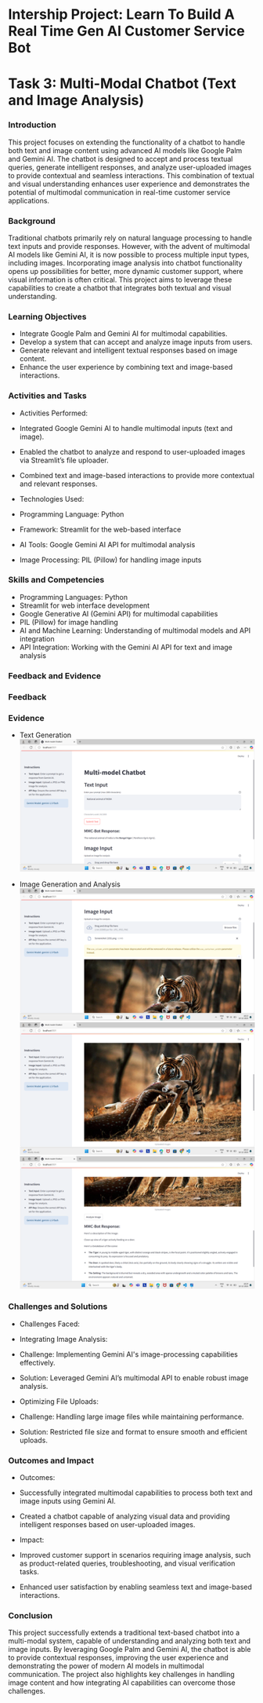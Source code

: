 # Intership Project: Learn To Build A Real Time Gen AI Customer Service Bot

# Task 3: Multi-Modal Chatbot (Text and Image Analysis)

### Introduction
This project focuses on extending the functionality of a chatbot to handle both text and image content using advanced AI models like Google Palm and Gemini AI. The chatbot is designed to accept and process textual queries, generate intelligent responses, and analyze user-uploaded images to provide contextual and seamless interactions. This combination of textual and visual understanding enhances user experience and demonstrates the potential of multimodal communication in real-time customer service applications.

### Background
Traditional chatbots primarily rely on natural language processing to handle text inputs and provide responses. However, with the advent of multimodal AI models like Gemini AI, it is now possible to process multiple input types, including images. Incorporating image analysis into chatbot functionality opens up possibilities for better, more dynamic customer support, where visual information is often critical. This project aims to leverage these capabilities to create a chatbot that integrates both textual and visual understanding.

### Learning Objectives
* Integrate Google Palm and Gemini AI for multimodal capabilities.
* Develop a system that can accept and analyze image inputs from users.
* Generate relevant and intelligent textual responses based on image content.
* Enhance the user experience by combining text and image-based interactions.

### Activities and Tasks

* Activities Performed:

* Integrated Google Gemini AI to handle multimodal inputs (text and image).
* Enabled the chatbot to analyze and respond to user-uploaded images via Streamlit’s file uploader.
* Combined text and image-based interactions to provide more contextual and relevant responses.

* Technologies Used:

* Programming Language: Python
* Framework: Streamlit for the web-based interface
* AI Tools: Google Gemini AI API for multimodal analysis
* Image Processing: PIL (Pillow) for handling image inputs

### Skills and Competencies
* Programming Languages: Python
* Streamlit for web interface development
* Google Generative AI (Gemini API) for multimodal capabilities
* PIL (Pillow) for image handling
* AI and Machine Learning: Understanding of multimodal models and API integration
* API Integration: Working with the Gemini AI API for text and image analysis

### Feedback and Evidence
### Feedback
### Evidence
* Text Generation
![App Screenshot](https://github.com/VigneshvickyData/Data_Branching/blob/main/MMC-1.png?raw=true)

* Image Generation and Analysis
![App Screenshot](https://github.com/VigneshvickyData/Data_Branching/blob/main/MMC-2.png?raw=true)
![App Screenshot](https://github.com/VigneshvickyData/Data_Branching/blob/main/MMC-3.png?raw=true)
![App Screenshot](https://github.com/VigneshvickyData/Data_Branching/blob/main/MMC-4.png?raw=true)


### Challenges and Solutions
* Challenges Faced:
* Integrating Image Analysis:

* Challenge: Implementing Gemini AI's image-processing capabilities effectively.
* Solution: Leveraged Gemini AI’s multimodal API to enable robust image analysis.

* Optimizing File Uploads:

* Challenge: Handling large image files while maintaining performance.
* Solution: Restricted file size and format to ensure smooth and efficient uploads.

### Outcomes and Impact
* Outcomes:

* Successfully integrated multimodal capabilities to process both text and image inputs using Gemini AI.
* Created a chatbot capable of analyzing visual data and providing intelligent responses based on user-uploaded images.

* Impact:

* Improved customer support in scenarios requiring image analysis, such as product-related queries, troubleshooting, and visual verification tasks.
* Enhanced user satisfaction by enabling seamless text and image-based interactions.

### Conclusion
This project successfully extends a traditional text-based chatbot into a multi-modal system, capable of understanding and analyzing both text and image inputs. By leveraging Google Palm and Gemini AI, the chatbot is able to provide contextual responses, improving the user experience and demonstrating the power of modern AI models in multimodal communication. The project also highlights key challenges in handling image content and how integrating AI capabilities can overcome those challenges.